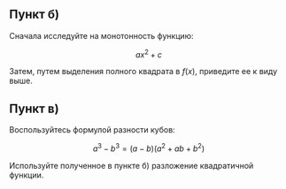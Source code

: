 ## Пункт б)

Сначала исследуйте на монотонность функцию:

$$ ax^2 + c $$

Затем, путем выделения полного квадрата в $f(x)$, приведите ее к виду выше.

## Пункт в)

Воспользуйтесь формулой разности кубов:

$$ a^3 - b^3 = (a-b)(a^2 + ab + b^2) $$

Используйте полученное в пункте б) разложение квадратичной функции.